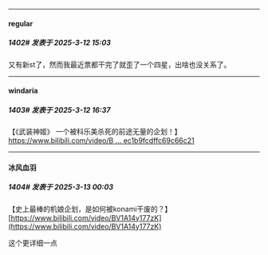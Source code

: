 ﻿
*****

####  regular  
##### 1402#       发表于 2025-3-12 15:03

又有新st了，然而我最近票都干完了就歪了一个四星，出啥也没关系了。


*****

####  windaria  
##### 1403#       发表于 2025-3-12 16:37

【《武装神姬》 一个被科乐美杀死的前途无量的企划！】 [https://www.bilibili.com/video/B ... ec1b9fcdffc69c66c21](https://www.bilibili.com/video/BV1P9RhY6E5P/?share_source=copy_web&amp;vd_source=68faa92ad668aec1b9fcdffc69c66c21)


*****

####  冰风血羽  
##### 1404#       发表于 2025-3-13 00:03

【史上最棒的机娘企划，是如何被konami干废的？】 [https://www.bilibili.com/video/BV1A14y177zK](https://www.bilibili.com/video/BV1A14y177zK)

这个更详细一点

